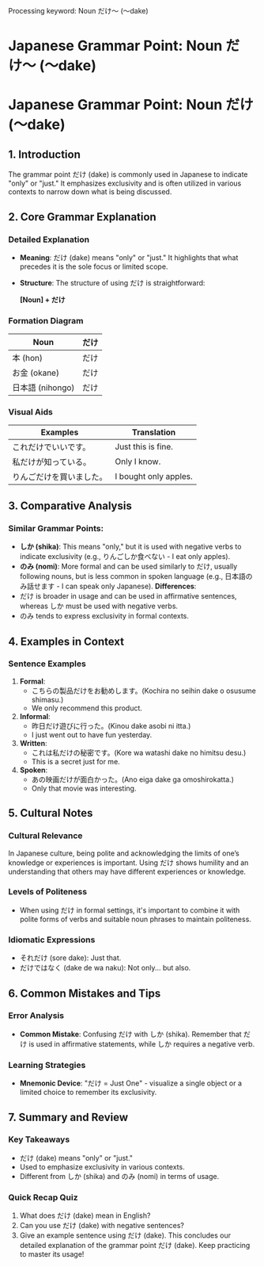 Processing keyword: Noun だけ〜 (〜dake)
# Japanese Grammar Point: Noun だけ〜 (〜dake)
# Japanese Grammar Point: Noun だけ (〜dake)
## 1. Introduction
The grammar point だけ (dake) is commonly used in Japanese to indicate "only" or "just." It emphasizes exclusivity and is often utilized in various contexts to narrow down what is being discussed.
## 2. Core Grammar Explanation
### Detailed Explanation
- **Meaning**: だけ (dake) means "only" or "just." It highlights that what precedes it is the sole focus or limited scope.
- **Structure**: The structure of using だけ is straightforward:
  
  **[Noun] + だけ**
### Formation Diagram
| **Noun** | **だけ** |
|----------|-----------|
| 本 (hon) | だけ      |
| お金 (okane) | だけ  |
| 日本語 (nihongo) | だけ |
### Visual Aids
| **Examples**          | **Translation**                  |
|-----------------------|----------------------------------|
| これだけでいいです。   | Just this is fine.               |
| 私だけが知っている。   | Only I know.                     |
| りんごだけを買いました。 | I bought only apples.            |
## 3. Comparative Analysis
### Similar Grammar Points:
- **しか (shika)**: This means "only," but it is used with negative verbs to indicate exclusivity (e.g., りんごしか食べない - I eat only apples).
- **のみ (nomi)**: More formal and can be used similarly to だけ, usually following nouns, but is less common in spoken language (e.g., 日本語のみ話せます - I can speak only Japanese).
**Differences**:
- だけ is broader in usage and can be used in affirmative sentences, whereas しか must be used with negative verbs. 
- のみ tends to express exclusivity in formal contexts.
## 4. Examples in Context
### Sentence Examples
1. **Formal**:
   - こちらの製品だけをお勧めします。(Kochira no seihin dake o osusume shimasu.)
   - We only recommend this product.
2. **Informal**:
   - 昨日だけ遊びに行った。(Kinou dake asobi ni itta.)
   - I just went out to have fun yesterday.
3. **Written**:
   - これは私だけの秘密です。(Kore wa watashi dake no himitsu desu.)
   - This is a secret just for me.
4. **Spoken**:
   - あの映画だけが面白かった。(Ano eiga dake ga omoshirokatta.)
   - Only that movie was interesting.
## 5. Cultural Notes
### Cultural Relevance
In Japanese culture, being polite and acknowledging the limits of one’s knowledge or experiences is important. Using だけ shows humility and an understanding that others may have different experiences or knowledge.
### Levels of Politeness
- When using だけ in formal settings, it's important to combine it with polite forms of verbs and suitable noun phrases to maintain politeness.
### Idiomatic Expressions
- それだけ (sore dake): Just that.
- だけではなく (dake de wa naku): Not only... but also.
## 6. Common Mistakes and Tips
### Error Analysis
- **Common Mistake**: Confusing だけ with しか (shika). Remember that だけ is used in affirmative statements, while しか requires a negative verb.
  
### Learning Strategies
- **Mnemonic Device**: "だけ = Just One" - visualize a single object or a limited choice to remember its exclusivity.
## 7. Summary and Review
### Key Takeaways
- だけ (dake) means "only" or "just."
- Used to emphasize exclusivity in various contexts.
- Different from しか (shika) and のみ (nomi) in terms of usage.
### Quick Recap Quiz
1. What does だけ (dake) mean in English?
2. Can you use だけ (dake) with negative sentences?
3. Give an example sentence using だけ (dake).
This concludes our detailed explanation of the grammar point だけ (dake). Keep practicing to master its usage!
